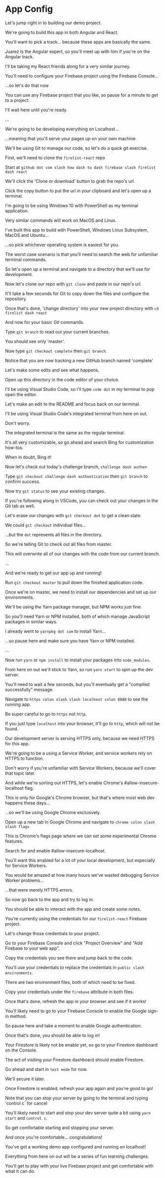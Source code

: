 # App Config

Let's jump right in to building our demo project.

We're going to build this app in both Angular and React.

You'll want to pick a track... because these apps are basically the same.

Juarez is the Angular expert, so you'll meet up with him if you're on the Angular track.

I'll be taking my React friends along for a very similar journey.

You'll need to configure your Firebase project using the Firebase Console...

...so let's do that now

You can use any Firebase project that you like, so pause for a minute to get to a project.

I'll wait here until you're ready.

...

We're going to be developing everything on Localhost...

...meaning that you'll serve your pages up on your own machine

We'll be using Git to manage our code, so let's do a quick git exercise.

First, we'll need to clone the `firelist-react` repo

Start at `github dot com slash how dash to dash firebase slash firelist dash react`

We'll click the 'Clone or download' button to grab the repo's url.

Click the copy button to put the url in your clipboard and let's open up a terminal.

I'm going to be using Windows 10 with PowerShell as my terminal application.

Very similar commands will work on MacOS and Linux.

I've built this app to build with PowerShell, Windows Linux Subsystem, MacOS and Ubuntu...

...so pick whichever operating system is easiest for you.

The worst case scenario is that you'll need to search the web for unfamiliar terminal commands.

So let's open up a terminal and navigate to a directory that we'll use for development.

Now let's clone our repo with `git clone` and paste in our repo's url.

It'll take a few seconds for Git to copy down the files and configure the repository.

Once that's done, 'change directory' into your new project directory with `cd firelist dash react`

And now for your basic Git commands.

Type `git branch` to read out your current branches.

You should see only 'master'.

Now type `git checkout complete` then `git branch`.

Notice that you are now tracking a new GitHub branch named 'complete'

Let's make some edits and see what happens.

Open up this directory in the code editor of your choice.

I'll be using Visual Studio Code, so I'll type `code dot` in my terminal to pop open the editor.

Let's make an edit to the README and focus back on our terminal.

I'll be using Visual Studio Code's integrated terminal from here on out.

Don't worry. 

The integrated terminal is the same as the regular terminal. 

It's all very customizable, so go ahead and search Bing for customization how-tos.

When in doubt, Bing it!

Now let's check out today's challenge branch, `challenge dash authen`

Type `git checkout challenge dash authentication` then `git branch` to confirm success.

Now try `git status` to see your existing changes.

If you're following along in VSCode, you can check out your changes in the Git tab as well.

Let's erase our changes with `git checkout dot` to get a clean slate.

We could `git checkout` individual files...

...but the `dot` represents all files in the directory.

So we're telling Git to check out all files from master.

This will overwrite all of our changes with the code from our current branch.

...

And we're ready to get our app up and running!

Run `git checkout master` to pull down the finished application code.

Once we're on master, we need to install our dependencies and set up our environments.

We'll be using the Yarn package manager, but NPM works just fine.

So you'll need Yarn or NPM installed, both of which manage JavaScript packages in similar ways.

I already went to `yarnpkg dot com` to install Yarn...

...so pause here and make sure you have Yarn or NPM installed.

...

Now run `yarn` or `npm install` to install your packages into `node_modules`.

From here on out we'll stick to Yarn, so run `yarn start` to spin up the dev server.

You'll need to wait a few seconds, but you'll eventually get a "compiled successfully" message.

Navigate to `https colon slash slash localhost colon 8080` to see the running app.

Be super careful to go to `https` not `http`. 

If you just type `localhost` into your browser, it'll go to `http`, which will not be found.

Our development server is serving HTTPS only, because we need HTTPS for this app.

We're going to be a using a Service Worker, and service workers rely on HTTPS to function.

Don't worry if you're unfamiliar with Service Workers, because we'll cover that topic later.

And while we're sorting out HTTPS, let's enable Chrome's #allow-insecure-localhost flag.

This is only for Google's Chrome browser, but that's where most web dev happens these days...

...so we'll be using Google Chrome exclusively.

Open up a new tab in Google Chrome and navigate to `chrome colon slash slash flags`

This is Chrome's flags page where we can set some experimental Chrome features.

Search for and enable #allow-insecure-localhost.

You'll want this enabled for a lot of your local development, but especially for Service Workers.

You would be amazed at how many hours we've wasted debugging Service Worker problems...

...that were merely HTTPS errors.

So now go back to the app and try to log in.

You should be able to interact with the app and create some notes.

You're currently using the credentials for our `firelist-react` Firebase project.

Let's change those credentials to your project.

Go to your Firebase Console and click "Project Overview" and "Add Firebase to your web app".

Copy the credentials you see there and jump back to the code.

You'll use your credentials to replace the credentials in `public slash environments`.

There are two environment files, both of which need to be fixed.

Copy your credentials under the `firebase` attribute in both files.

Once that's done, refresh the app in your browser and see if it works!

You'll likely need to go to your Firebase Console to enable the Google sign-in method.

So pause here and take a moment to enable Google authentication.

Once that's done, you should be able to log in!

Your Firestore is likely not be enable yet, so go to your Firestore dashboard on the Console.

The act of visiting your Firestore dashboard should enable Firestore.

Go ahead and start in `test mode` for now. 

We'll secure it later.

Once Firestore is enabled, refresh your app again and you're good to go!

Note that you can stop your server by going to the terminal and typing 'control c` for cancel

You'll likely need to start and stop your dev server quite a bit using `yarn start` and `control c`.

So get comfortable starting and stopping your server.

And once you're comfortable... congratulations!

You've got a working demo app configured and running on localhost!

Everything from here on out will be a series of fun learning challenges.

You'll get to play with your live Firebase project and get comfortable with what it can do.




